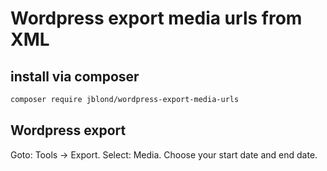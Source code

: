 # Wordpress export media urls from XML

## install via composer

```bash
composer require jblond/wordpress-export-media-urls 
```

## Wordpress export

Goto: Tools -> Export. Select: Media. Choose your start date and end date.
